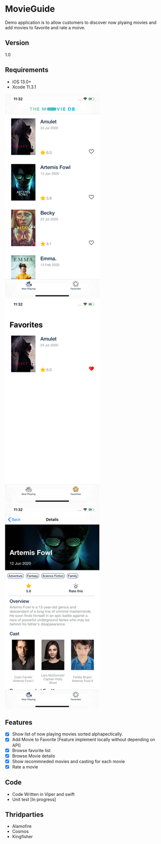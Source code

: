 # MovieGuide
Demo application is to allow customers to discover now plyaing movies and add movies to favorite and rate a moive.

## Version

1.0

## Requirements

- iOS 13.0+
- Xcode 11.3.1

![](list.png) ![](favorite.png) ![](details.png)
## Features

- [x] Show list of now playing movies sorted alphapectically.
- [x] Add Movie to Favorite [Feature implement locally without depending on API]
- [x] Browse favorite list
- [x] Browse Movie details 
- [x] Show recommneded movies and casting for each movie
- [x] Rate a movie

## Code 

- Code Written in Viper and swift
- Unit test [In progress]

## Thridparties 

- Alamofire
- Cosmos
- Kingfisher


